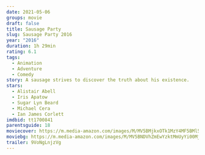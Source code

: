 ```yaml
---
date: 2021-05-06
groups: movie
draft: false
title: Sausage Party
slug: Sausage Party 2016
year: "2016"
duration: 1h 29min
rating: 6.1
tags:
  - Animation
  - Adventure
  - Comedy
story: A sausage strives to discover the truth about his existence.
stars:
  - Alistair Abell
  - Iris Apatow
  - Sugar Lyn Beard
  - Michael Cera
  - Ian James Corlett
imdbid: tt1700841
parentsguide: 18
moviecover: https://m.media-amazon.com/images/M/MV5BMjkxOTk1MzY4MF5BMl5BanBnXkFtZTgwODQzOTU5ODE@._V1_FMjpg_UX1012_.jpg
moviebg: https://m.media-amazon.com/images/M/MV5BNDVhZmEwYzktMmUyYi00MjJiLWIyMTEtNjc0OTdhN2VkOWQ0XkEyXkFqcGdeQXVyOTc5MDI5NjE@._V1_FMjpg_UX1280_.jpg
trailer: 9VoNgLnjzVg
---
```

